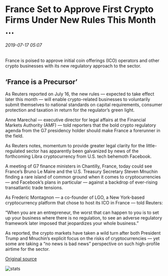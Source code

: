 # France Set to Approve First Crypto Firms Under New Rules This Month ...

###### 2019-07-17 05:07

France is poised to approve initial coin offerings (ICO) operators and other crypto businesses with its new regulatory approach to the sector.

## ‘France is a Precursor’

As Reuters reported on July 16, the new rules — expected to take effect later this month — will enable crypto-related businesses to voluntarily submit themselves to national standards on capital requirements, consumer protection and taxation in return for the regulator’s green light.

Anne Marechal — executive director for legal affairs at the Financial Markets Authority (AMF) — told reporters that the bold crypto regulatory agenda from the G7 presidency holder should make France a forerunner in the field.

As Reuters notes, momentum to provide greater legal clarity for the little-regulated sector has apparently been galvanized by news of the forthcoming Libra cryptocurrency from U.S. tech behemoth Facebook.

A meeting of G7 finance ministers in Chantilly, France, today could see France’s Bruno Le Maire and the U.S. Treasury Secretary Steven Mnuchin finding a rare island of common ground when it comes to cryptocurrencies — and Facebook’s plans in particular — against a backdrop of ever-rising transatlantic trade tensions.

As Frederic Montagnon — a co-founder of LGO, a New York-based cryptocurrency platform that chose to host its ICO in France — told Reuters:

“When you are an entrepreneur, the worst that can happen to you is to set up your business where there is no regulation, to see an adverse regulatory framework later imposed that jeopardizes your whole business.”

As reported, the crypto markets have taken a wild turn after both President Trump and Mnuchin’s explicit focus on the risks of cryptocurrencies — yet some are taking a “no news is bad news” perspective on such high-profile airtime for the sector.

[Original source](https://cointelegraph.com/news/france-set-to-approve-first-crypto-firms-under-new-rules-this-month)

![stats](https://c.statcounter.com/11760860/0/a89fa40b/1/ "stats")